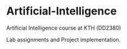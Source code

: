 # Artificial-Intelligence
Artificial Intelligence course at KTH (DD2380)

Lab assignments and Project implementation.
